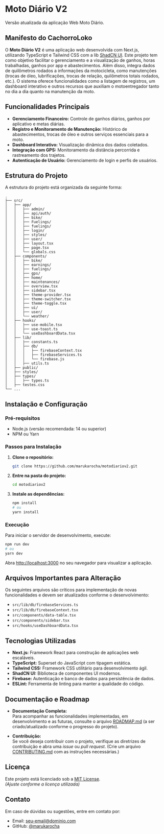 # Moto Diário V2

Versão atualizada da aplicação Web Moto Diário.

## Manifesto do CachorroLoko

O **Moto Diário V2** é uma aplicação web desenvolvida com Next.js, utilizando TypeScript e Tailwind CSS com a lib [ShadCN UI](https://ui.shadcn.com/). Este projeto tem como objetivo facilitar o gerenciamento e a visualização de ganhos, horas trabalhadas, ganhos por app e abastecimentos. Além disso, integra dados de quilômetros rodados a informações da motocicleta, como manutenções (trocas de óleo, lubrificações, trocas de relação, quilômetros totais rodados, etc.). O sistema oferece funcionalidades como a listagem de registros, um dashboard interativo e outros recursos que auxiliam o motoentregador tanto no dia a dia quanto na manutenção da moto.

## Funcionalidades Principais

- **Gerenciamento Financeiro:** Controle de ganhos diários, ganhos por aplicativo e metas diárias.
- **Registro e Monitoramento de Manutenção:** Histórico de abastecimentos, trocas de óleo e outros serviços essenciais para a moto.
- **Dashboard Interativo:** Visualização dinâmica dos dados coletados.
- **Integração com GPS:** Monitoramento da distância percorrida e rastreamento dos trajetos.
- **Autenticação de Usuário:** Gerenciamento de login e perfis de usuários.

## Estrutura do Projeto

A estrutura do projeto está organizada da seguinte forma:

```
.
├── src/
│   ├── app/
│   │   ├── admin/
│   │   ├── api/auth/
│   │   ├── bike/
│   │   ├── Fuelings/
│   │   ├── fuelings/
│   │   ├── login/
│   │   ├── styles/
│   │   ├── user/
│   │   ├── layout.tsx
│   │   ├── page.tsx
│   │   └── globals.css
│   ├── components/
│   │   ├── bike/
│   │   ├── earnings/
│   │   ├── fuelings/
│   │   ├── gps/
│   │   ├── home/
│   │   ├── maintenances/
│   │   ├── overview.tsx
│   │   ├── sidebar.tsx
│   │   ├── theme-provider.tsx
│   │   ├── theme-switcher.tsx
│   │   ├── theme-toggle.tsx
│   │   ├── ui/
│   │   ├── user/
│   │   └── weather/
│   ├── hooks/
│   │   ├── use-mobile.tsx
│   │   ├── use-toast.ts
│   │   └── useDashboardData.tsx
│   ├── lib/
│   │   ├── constants.ts
│   │   ├── db/
│   │   │   ├── firebaseContext.tsx
│   │   │   ├── firebaseServices.ts
│   │   │   └── firebase.js
│   │   ├── utils.ts
│   ├── public/
│   ├── styles/
│   ├── types/
│   │   ├── types.ts
│   ├── testes.css
└── ...
```

## Instalação e Configuração

### Pré-requisitos

- Node.js (versão recomendada: 14 ou superior)
- NPM ou Yarn

### Passos para Instalação

1. **Clone o repositório:**

   ```bash
   git clone https://github.com/marukarocha/motodiariov2.git
   ```

2. **Entre na pasta do projeto:**

   ```bash
   cd motodiariov2
   ```

3. **Instale as dependências:**

   ```bash
   npm install
   # ou
   yarn install
   ```

### Execução

Para iniciar o servidor de desenvolvimento, execute:

```bash
npm run dev
# ou
yarn dev
```

Abra [http://localhost:3000](http://localhost:3000) no seu navegador para visualizar a aplicação.

## Arquivos Importantes para Alteração

Os seguintes arquivos são críticos para implementação de novas funcionalidades e devem ser atualizados conforme o desenvolvimento:

- `src/lib/db/firebaseServices.ts`
- `src/lib/db/firebaseContext.tsx`
- `src/components/data-table.tsx`
- `src/components/sidebar.tsx`
- `src/hooks/useDashboardData.tsx`

## Tecnologias Utilizadas

- **Next.js:** Framework React para construção de aplicações web escaláveis.
- **TypeScript:** Superset do JavaScript com tipagem estática.
- **Tailwind CSS:** Framework CSS utilitário para desenvolvimento ágil.
- **ShadCN UI:** Biblioteca de componentes UI modernos.
- **Firebase:** Autenticação e banco de dados para persistência de dados.
- **ESLint:** Ferramenta de linting para manter a qualidade do código.

## Documentação e Roadmap

- **Documentação Completa:**  
  Para acompanhar as funcionalidades implementadas, em desenvolvimento e as futuras, consulte o arquivo [ROADMAP.md](./ROADMAP.md) (a ser criado/atualizado conforme o progresso do projeto).

- **Contribuição:**  
  Se você deseja contribuir com o projeto, verifique as diretrizes de contribuição e abra uma *issue* ou *pull request*. (Crie um arquivo [CONTRIBUTING.md](./CONTRIBUTING.md) com as instruções necessárias.)

## Licença

Este projeto está licenciado sob a [MIT License](./LICENSE).  
*(Ajuste conforme a licença utilizada)*

## Contato

Em caso de dúvidas ou sugestões, entre em contato por:
- Email: [seu-email@dominio.com](mailto:seu-email@dominio.com)
- GitHub: [@marukarocha](https://github.com/marukarocha)

